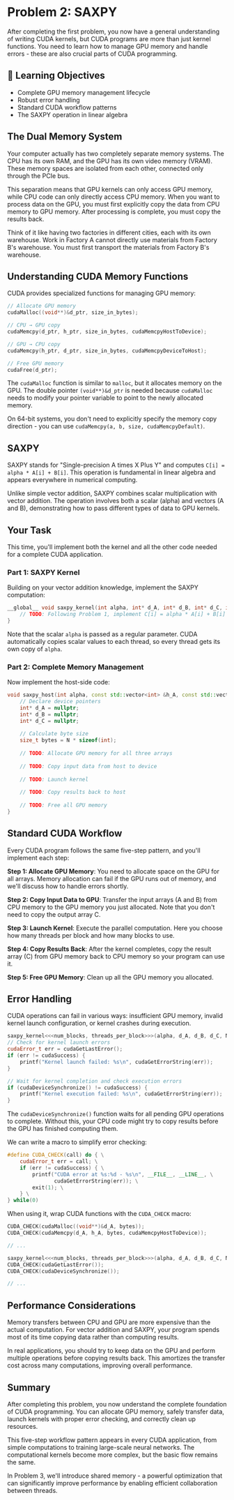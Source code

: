 # Problem 2: SAXPY

After completing the first problem, you now have a general understanding of writing CUDA kernels, but CUDA programs are more than just kernel functions. You need to learn how to manage GPU memory and handle errors - these are also crucial parts of CUDA programming.

## 🎯 Learning Objectives

- Complete GPU memory management lifecycle
- Robust error handling
- Standard CUDA workflow patterns
- The SAXPY operation in linear algebra

## The Dual Memory System

Your computer actually has two completely separate memory systems. The CPU has its own RAM, and the GPU has its own video memory (VRAM). These memory spaces are isolated from each other, connected only through the PCIe bus.

This separation means that GPU kernels can only access GPU memory, while CPU code can only directly access CPU memory. When you want to process data on the GPU, you must first explicitly copy the data from CPU memory to GPU memory. After processing is complete, you must copy the results back.

Think of it like having two factories in different cities, each with its own warehouse. Work in Factory A cannot directly use materials from Factory B's warehouse. You must first transport the materials from Factory B's warehouse.

## Understanding CUDA Memory Functions

CUDA provides specialized functions for managing GPU memory:

```cpp
// Allocate GPU memory
cudaMalloc((void**)&d_ptr, size_in_bytes);

// CPU → GPU copy
cudaMemcpy(d_ptr, h_ptr, size_in_bytes, cudaMemcpyHostToDevice);

// GPU → CPU copy
cudaMemcpy(h_ptr, d_ptr, size_in_bytes, cudaMemcpyDeviceToHost);

// Free GPU memory
cudaFree(d_ptr);
```

The `cudaMalloc` function is similar to `malloc`, but it allocates memory on the GPU. The double pointer `(void**)&d_ptr` is needed because `cudaMalloc` needs to modify your pointer variable to point to the newly allocated memory.

On 64-bit systems, you don't need to explicitly specify the memory copy direction - you can use `cudaMemcpy(a, b, size, cudaMemcpyDefault)`.

## SAXPY

SAXPY stands for "Single-precision A times X Plus Y" and computes `C[i] = alpha * A[i] + B[i]`. This operation is fundamental in linear algebra and appears everywhere in numerical computing.

Unlike simple vector addition, SAXPY combines scalar multiplication with vector addition. The operation involves both a scalar (alpha) and vectors (A and B), demonstrating how to pass different types of data to GPU kernels.

## Your Task

This time, you'll implement both the kernel and all the other code needed for a complete CUDA application.

### Part 1: SAXPY Kernel

Building on your vector addition knowledge, implement the SAXPY computation:

```cpp
__global__ void saxpy_kernel(int alpha, int* d_A, int* d_B, int* d_C, int N) {
    // TODO: Following Problem 1, implement C[i] = alpha * A[i] + B[i]
}
```

Note that the scalar `alpha` is passed as a regular parameter. CUDA automatically copies scalar values to each thread, so every thread gets its own copy of `alpha`.

### Part 2: Complete Memory Management

Now implement the host-side code:

```cpp
void saxpy_host(int alpha, const std::vector<int> &h_A, const std::vector<int> &h_B, std::vector<int> &h_C) {
    // Declare device pointers
    int* d_A = nullptr;
    int* d_B = nullptr;
    int* d_C = nullptr;
    
    // Calculate byte size
    size_t bytes = N * sizeof(int);
    
    // TODO: Allocate GPU memory for all three arrays
    
    // TODO: Copy input data from host to device
    
    // TODO: Launch kernel
    
    // TODO: Copy results back to host
    
    // TODO: Free all GPU memory
}
```

## Standard CUDA Workflow

Every CUDA program follows the same five-step pattern, and you'll implement each step:

**Step 1: Allocate GPU Memory**:
You need to allocate space on the GPU for all arrays. Memory allocation can fail if the GPU runs out of memory, and we'll discuss how to handle errors shortly.

**Step 2: Copy Input Data to GPU**:
Transfer the input arrays (A and B) from CPU memory to the GPU memory you just allocated. Note that you don't need to copy the output array C.

**Step 3: Launch Kernel**:
Execute the parallel computation. Here you choose how many threads per block and how many blocks to use.

**Step 4: Copy Results Back**:
After the kernel completes, copy the result array (C) from GPU memory back to CPU memory so your program can use it.

**Step 5: Free GPU Memory**:
Clean up all the GPU memory you allocated.

## Error Handling

CUDA operations can fail in various ways: insufficient GPU memory, invalid kernel launch configuration, or kernel crashes during execution.

```cpp
saxpy_kernel<<<num_blocks, threads_per_block>>>(alpha, d_A, d_B, d_C, N);
// Check for kernel launch errors
cudaError_t err = cudaGetLastError();
if (err != cudaSuccess) {
    printf("Kernel launch failed: %s\n", cudaGetErrorString(err));
}

// Wait for kernel completion and check execution errors
if (cudaDeviceSynchronize() != cudaSuccess) {
    printf("Kernel execution failed: %s\n", cudaGetErrorString(err));
}
```

The `cudaDeviceSynchronize()` function waits for all pending GPU operations to complete. Without this, your CPU code might try to copy results before the GPU has finished computing them.

We can write a macro to simplify error checking:

```cpp
#define CUDA_CHECK(call) do { \
    cudaError_t err = call; \
    if (err != cudaSuccess) { \
        printf("CUDA error at %s:%d - %s\n", __FILE__, __LINE__, \
               cudaGetErrorString(err)); \
        exit(1); \
    } \
} while(0)
```

When using it, wrap CUDA functions with the `CUDA_CHECK` macro:

```cpp
CUDA_CHECK(cudaMalloc((void**)&d_A, bytes));
CUDA_CHECK(cudaMemcpy(d_A, h_A, bytes, cudaMemcpyHostToDevice));

// ...

saxpy_kernel<<<num_blocks, threads_per_block>>>(alpha, d_A, d_B, d_C, N);
CUDA_CHECK(cudaGetLastError());
CUDA_CHECK(cudaDeviceSynchronize());

// ...
```

## Performance Considerations

Memory transfers between CPU and GPU are more expensive than the actual computation. For vector addition and SAXPY, your program spends most of its time copying data rather than computing results.

In real applications, you should try to keep data on the GPU and perform multiple operations before copying results back. This amortizes the transfer cost across many computations, improving overall performance.

## Summary

After completing this problem, you now understand the complete foundation of CUDA programming. You can allocate GPU memory, safely transfer data, launch kernels with proper error checking, and correctly clean up resources.

This five-step workflow pattern appears in every CUDA application, from simple computations to training large-scale neural networks. The computational kernels become more complex, but the basic flow remains the same.

In Problem 3, we'll introduce shared memory - a powerful optimization that can significantly improve performance by enabling efficient collaboration between threads.